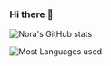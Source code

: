 ### Hi there 👋

<!--
**nora-maleki/nora-maleki** is a ✨ _special_ ✨ repository because its `README.md` (this file) appears on your GitHub profile.

Here are some ideas to get you started:

- 🔭 I’m currently working on ...
- 🌱 I’m currently learning ...
- 👯 I’m looking to collaborate on ...
- 🤔 I’m looking for help with ...
- 💬 Ask me about ...
- 📫 How to reach me: ...
- 😄 Pronouns: ...
- ⚡ Fun fact: ...
-->

![Nora's GitHub stats](https://github-readme-stats.vercel.app/api?username=nora-maleki&theme=maroongold&show_icons=true)

![Most Languages used](https://github-readme-stats.vercel.app/api/top-langs/?username=nora-maleki&layout=compact&langs_count=8&exclude_repo=flash-experiments)

<!-- [![Nora's wakatime stats](https://github-readme-stats.vercel.app/api/wakatime?username=nora-maleki)](https://github.com/nora-maleki/github-readme-stats) -->

